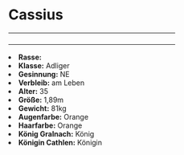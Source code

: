# Cassius

<primary-label ref="npc"/>

<secondary-label ref="faergria"/>

<secondary-label ref="thaugrien"/>

<table>
<tr><td>
<p>
</p>

</td><td width="300">
<!-- Edit here -->
<img src="cassius.png" alt="" />
</td></tr>
</table>

<procedure title="Allgemeine Informationen">
<list columns="3">
<li><b>Rasse:</b> <a href="Folks.md" anchor="halbelfen"></a></li>
<li><b>Klasse:</b> Adliger</li>
<li><b>Gesinnung:</b> NE</li>
<li><b>Verbleib:</b> am Leben</li>
</list>
</procedure>

<procedure title="Aussehen">
<list columns="3">
<li><b>Alter:</b> 35</li>
<li><b>Größe:</b> 1,89m</li>
<li><b>Gewicht:</b> 81kg</li>
<li><b>Augenfarbe:</b> Orange</li>
<li><b>Haarfarbe:</b> Orange</li>
</list>
</procedure>

<procedure title="Beziehungen">
<list columns="3">
<li><b>König Gralnach:</b> König</li>
<li><b>Königin Cathlen:</b> Königin</li>
</list>
</procedure>

<!--
## Notizen

- **Ziele:** 
- **Geheimnisse:** 
-->